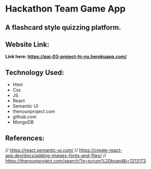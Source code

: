 # Hackathon Team Game App

## A flashcard style quizzing platform.

## Website Link: 
**Link here: https://paj-03-project-hi-nu.herokuapp.com/**

## Technology Used:
- Html
- Css
- JS
- React
- Semantic UI
- thenounproject.com
- github.com
- MongoDB

## References:
// https://react.semantic-ui.com/
// https://create-react-app.dev/docs/adding-images-fonts-and-files/
// https://thenounproject.com/search/?q=scrum%20board&i=1213173